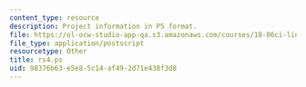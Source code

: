 ```yaml
---
content_type: resource
description: Project information in PS format.
file: https://ol-ocw-studio-app-qa.s3.amazonaws.com/courses/18-06ci-linear-algebra-communications-intensive-spring-2004/98376b63e5e85c14af492d71e438f3d8_rs4.ps
file_type: application/postscript
resourcetype: Other
title: rs4.ps
uid: 98376b63-e5e8-5c14-af49-2d71e438f3d8
---
```

